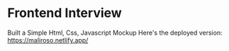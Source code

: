 # Frontend Interview
Built a Simple Html, Css, Javascript Mockup 
Here's the deployed version:
https://maliroso.netlify.app/

